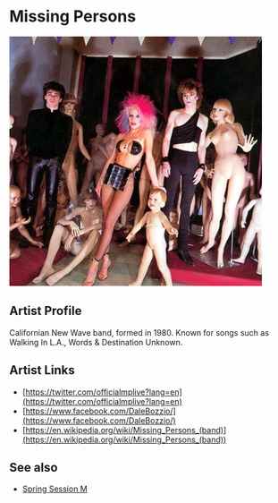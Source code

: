 # Missing Persons

![](../../assets/artists/Missing_Persons.png)

## Artist Profile

Californian New Wave band, formed in 1980. Known for songs such as Walking In L.A., Words & Destination Unknown.

## Artist Links

- [https://twitter.com/officialmplive?lang=en](https://twitter.com/officialmplive?lang=en)
- [https://www.facebook.com/DaleBozzio/](https://www.facebook.com/DaleBozzio/)
- [https://en.wikipedia.org/wiki/Missing_Persons_(band)](https://en.wikipedia.org/wiki/Missing_Persons_(band))


## See also

- [Spring Session M](Spring_Session_M.md)
